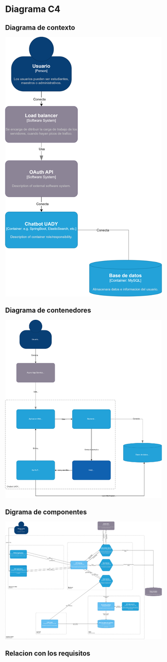 # Diagrama C4 

## Diagrama de contexto
<picture>
    <center><img alt="Diagrama de contexto" src="c1 v2.drawio.svg"></center>
</picture>

## Diagrama de contenedores
<picture>
    <center><img alt="Diagrama de contenedores" src="c2.drawio.svg"></center>
</picture>

## Digrama de componentes
<picture>
    <center><img alt="Diagrama de componentes" src="c3 v2.drawio.svg"></center>
</picture>

## Relacion con los requisitos 